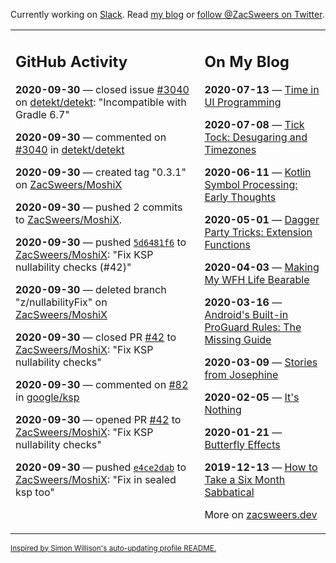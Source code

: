 Currently working on [Slack](https://slack.com/). Read [my blog](https://zacsweers.dev/) or [follow @ZacSweers on Twitter](https://twitter.com/ZacSweers).

<table><tr><td valign="top" width="60%">

## GitHub Activity
<!-- githubActivity starts -->
**2020-09-30** — closed issue [#3040](https://api.github.com/repos/detekt/detekt/issues/3040) on [detekt/detekt](https://api.github.com/repos/detekt/detekt): "Incompatible with Gradle 6.7"

**2020-09-30** — commented on [#3040](https://github.com/detekt/detekt/issues/3040#issuecomment-701638272) in [detekt/detekt](https://api.github.com/repos/detekt/detekt)

**2020-09-30** — created tag "0.3.1" on [ZacSweers/MoshiX](https://api.github.com/repos/ZacSweers/MoshiX)

**2020-09-30** — pushed 2 commits to [ZacSweers/MoshiX](https://api.github.com/repos/ZacSweers/MoshiX).

**2020-09-30** — pushed [`5d6481f6`](https://github.com/ZacSweers/MoshiX/commit/5d6481f6d4e68edcffcbbaeab6836b00d3692441) to [ZacSweers/MoshiX](https://api.github.com/repos/ZacSweers/MoshiX): "Fix KSP nullability checks (#42)"

**2020-09-30** — deleted branch "z/nullabilityFix" on [ZacSweers/MoshiX](https://api.github.com/repos/ZacSweers/MoshiX)

**2020-09-30** — closed PR [#42](https://api.github.com/repos/ZacSweers/MoshiX/pulls/42) to [ZacSweers/MoshiX](https://api.github.com/repos/ZacSweers/MoshiX): "Fix KSP nullability checks"

**2020-09-30** — commented on [#82](https://github.com/google/ksp/issues/82#issuecomment-701170381) in [google/ksp](https://api.github.com/repos/google/ksp)

**2020-09-30** — opened PR [#42](https://api.github.com/repos/ZacSweers/MoshiX/pulls/42) to [ZacSweers/MoshiX](https://api.github.com/repos/ZacSweers/MoshiX): "Fix KSP nullability checks"

**2020-09-30** — pushed [`e4ce2dab`](https://github.com/ZacSweers/MoshiX/commit/e4ce2dab82af30f1673b6f87f7f5d48f31bffde5) to [ZacSweers/MoshiX](https://api.github.com/repos/ZacSweers/MoshiX): "Fix in sealed ksp too"
<!-- githubActivity ends -->
</td><td valign="top" width="40%">

## On My Blog
<!-- blog starts -->
**2020-07-13** — [Time in UI Programming](https://www.zacsweers.dev/time-in-ui/)

**2020-07-08** — [Tick Tock: Desugaring and Timezones](https://www.zacsweers.dev/ticktock-desugaring-timezones/)

**2020-06-11** — [Kotlin Symbol Processing: Early Thoughts](https://www.zacsweers.dev/kotlin-symbol-processor-early-thoughts/)

**2020-05-01** — [Dagger Party Tricks: Extension Functions](https://www.zacsweers.dev/dagger-party-tricks-extension-functions/)

**2020-04-03** — [Making My WFH Life Bearable](https://www.zacsweers.dev/making-wfh-life-bearable/)

**2020-03-16** — [Android's Built-in ProGuard Rules: The Missing Guide](https://www.zacsweers.dev/android-proguard-rules/)

**2020-03-09** — [Stories from Josephine](https://www.zacsweers.dev/stories-from-josephine/)

**2020-02-05** — [It's Nothing](https://www.zacsweers.dev/its-nothing/)

**2020-01-21** — [Butterfly Effects](https://www.zacsweers.dev/butterfly-effects/)

**2019-12-13** — [How to Take a Six Month Sabbatical](https://www.zacsweers.dev/how-to-take-a-six-month-sabbatical/)
<!-- blog ends -->
More on [zacsweers.dev](https://zacsweers.dev/)
</td></tr></table>

<sub><a href="https://simonwillison.net/2020/Jul/10/self-updating-profile-readme/">Inspired by Simon Willison's auto-updating profile README.</a></sub>